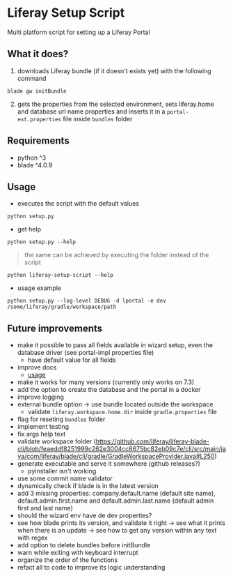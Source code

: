 # Liferay Setup Script
Multi platform script for setting up a Liferay Portal

## What it does?
1. downloads Liferay bundle (if it doesn't exists yet) with the following command
```shell
blade gw initBundle
```
2. gets the properties from the selected environment, sets liferay.home and database url name properties and inserts it in a `portal-ext.properties` file inside `bundles` folder

## Requirements
- python ^3
- blade ^4.0.9 

## Usage
- executes the script with the default values
```shell
python setup.py
```
- get help
```shell
python setup.py --help
```
> the same can be achieved by executing the folder instead of the script
```shell
python liferay-setup-script --help
```
- usage example
```shell
python setup.py --log-level DEBUG -d lportal -e dev /some/liferay/gradle/workspace/path
```

## Future improvements
- make it possible to pass all fields available in wizard setup, even the database driver (see portal-impl properties file)
  - have default value for all fields
- improve docs
  - [usage](#usage)
- make it works for many versions (currently only works on 7.3)
- add the option to create the database and the portal in a docker
- improve logging
- external bundle option -> use bundle located outside the workspace
    - validate `liferay.workspace.home.dir` inside `gradle.properties` file
- flag for reseting `bundles` folder
- implement testing
- fix args help text
- validate workspace folder (https://github.com/liferay/liferay-blade-cli/blob/feaeddf8251999c262e3004cc8675bc82eb09c7e/cli/src/main/java/com/liferay/blade/cli/gradle/GradleWorkspaceProvider.java#L250)
- generate executable and serve it somewhere (github releases?)
  - pyinstaller isn't working
- use some commit name validator
- dynamically check if blade is in the latest version
- add 3 missing properties: company.default.name (default site name), default.admin.first.name and default.admin.last.name (default admin first and last name)
- should the wizard env have de dev properties?
- see how blade prints its version, and validate it right -> see what it prints when there is an update -> see how to get any version within any text with regex
- add option to delete bundles before initBundle
- warn while exiting with keyboard interrupt
- organize the order of the functions
- refact all to code to improve its logic understanding